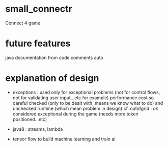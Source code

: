 # small_connectr
Connect 4 game




# future features

java documentation from code comments auto


# explanation of design

- exceptions : used only for exceptional problems (not for control flows, not for validating user input...etc for example)
performance cost so careful
checked (only to be dealt with, means we know what to do) and unchecked runtime (which mean problem in design)
cf. outofgrid : ok considered exceptional during the game (needs more token positioned...etc)

- java8 : streams, lambda

- tensor flow to build machine learning and train ai